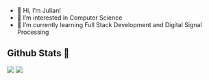 - 👋 Hi, I’m Julian!
- 👀 I’m interested in Computer Science
- 🌱 I’m currently learning Full Stack Development and Digital Signal Processing

<!---
Julianaguilar98/Julianaguilar98 is a ✨ special ✨ repository because its `README.md` (this file) appears on your GitHub profile.
You can click the Preview link to take a look at your changes.
--->

## Github Stats :compass:
<img src="https://github-readme-stats.vercel.app/api?username=julianaguilar98&hide=stars&show_icons=true&theme=synthwave&line_height=32">
<img src="https://github-readme-stats.vercel.app/api/top-langs/?username=julianaguilar98&layout=compact&theme=material-palenight">
